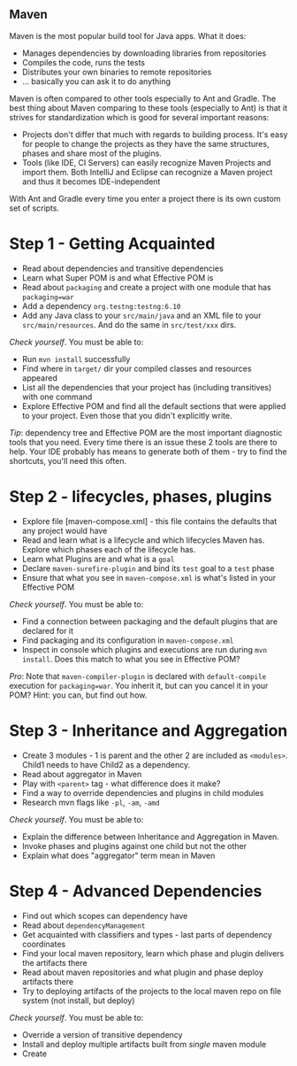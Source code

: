 Maven
-----

Maven is the most popular build tool for Java apps. What it does:

- Manages dependencies by downloading libraries from repositories
- Compiles the code, runs the tests
- Distributes your own binaries to remote repositories
- ... basically you can ask it to do anything

Maven is often compared to other tools especially to Ant and Gradle. The best thing about Maven comparing to these 
tools (especially to Ant) is that it strives for standardization which is good for several important reasons:
 
- Projects don't differ that much with regards to building process. It's easy for people to change the projects as
  they have the same structures, phases and share most of the plugins.
- Tools (like IDE, CI Servers) can easily recognize Maven Projects and import them. Both IntelliJ and Eclipse can 
recognize a Maven project and thus it becomes IDE-independent

With Ant and Gradle every time you enter a project there is its own custom set of scripts.

# Step 1 - Getting Acquainted

* Read about dependencies and transitive dependencies
* Learn what Super POM is and what Effective POM is
* Read about `packaging` and create a project with one module that has `packaging=war`
* Add a dependency `org.testng:testng:6.10`
* Add any Java class to your `src/main/java` and an XML file to your `src/main/resources`. And do the same in 
`src/test/xxx` dirs.

*Check yourself*. You must be able to:

* Run `mvn install` successfully
* Find where in `target/` dir your compiled classes and resources appeared
* List all the dependencies that your project has (including transitives) with one command
* Explore Effective POM and find all the default sections that were applied to your project. Even those that you didn't
explicitly write.

*Tip*: dependency tree and Effective POM are the most important diagnostic tools that you need. Every time there is
an issue these 2 tools are there to help. Your IDE probably has means to generate both of them - try to find the 
shortcuts, you'll need this often.

# Step 2 - lifecycles, phases, plugins

* Explore file [maven-compose.xml] - this file contains the defaults that any project would have
* Read and learn what is a lifecycle and which lifecycles Maven has. Explore which phases each of the lifecycle has.
* Learn what Plugins are and what is a `goal`
* Declare `maven-surefire-plugin` and bind its `test` goal to a `test` phase
* Ensure that what you see in `maven-compose.xml` is what's listed in your Effective POM

*Check yourself*. You must be able to:

* Find a connection between packaging and the default plugins that are declared for it
* Find packaging and its configuration in `maven-compose.xml`
* Inspect in console which plugins and executions are run during `mvn install`. Does this match to what you see in 
Effective POM?

*Pro*: Note that `maven-compiler-plugin` is declared with `default-compile` execution for `packaging=war`. You inherit
it, but can you cancel it in your POM? Hint: you can, but find out how.

# Step 3 - Inheritance and Aggregation

* Create 3 modules - 1 is parent and the other 2 are included as `<modules>`. Child1 needs to have Child2 as a 
dependency.
* Read about aggregator in Maven
* Play with `<parent>` tag - what difference does it make?
* Find a way to override dependencies and plugins in child modules
* Research mvn flags like `-pl`, `-am`, `-amd`

*Check yourself*. You must be able to:

* Explain the difference between Inheritance and Aggregation in Maven.
* Invoke phases and plugins against one child but not the other
* Explain what does "aggregator" term mean in Maven 

# Step 4 - Advanced Dependencies

* Find out which scopes can dependency have
* Read about `dependencyManagement`
* Get acquainted with classifiers and types - last parts of dependency coordinates
* Find your local maven repository, learn which phase and plugin delivers the artifacts there
* Read about maven repositories and what plugin and phase deploy artifacts there
* Try to deploying artifacts of the projects to the local maven repo on file system (not install, but deploy)

*Check yourself*. You must be able to:

* Override a version of transitive dependency
* Install and deploy multiple artifacts built from *single* maven module
* Create 